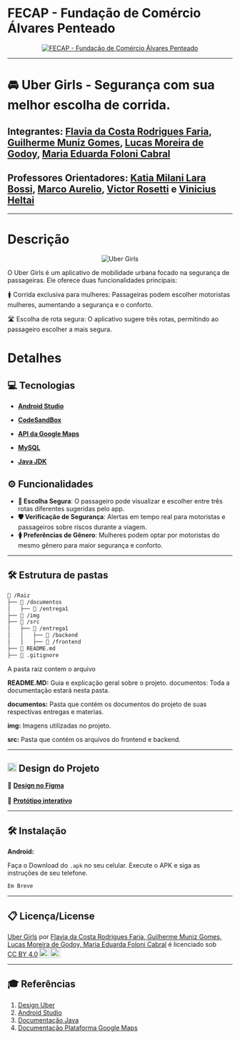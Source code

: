 # FECAP - Fundação de Comércio Álvares Penteado

<p align="center">
<a href= "https://www.fecap.br/"><img src="https://encrypted-tbn0.gstatic.com/images?q=tbn:ANd9GcRhZPrRa89Kma0ZZogxm0pi-tCn_TLKeHGVxywp-LXAFGR3B1DPouAJYHgKZGV0XTEf4AE&usqp=CAU" alt="FECAP - Fundação de Comércio Álvares Penteado" border="0"></a>
</p>

---

# 🚘 Uber Girls - Segurança com sua melhor escolha de corrida.


## Integrantes: [Flavia da Costa Rodrigues Faria](https://www.linkedin.com/in/flaviacostafaria), [Guilherme Muniz Gomes](https://www.linkedin.com/in/guimuniiz/), [Lucas Moreira de Godoy](https://www.linkedin.com/in/lucas-moreira-289671264/), [Maria Eduarda Foloni Cabral](https://www.linkedin.com/in/maria-eduarda-c-foloni/)

## Professores Orientadores: [Katia Milani Lara Bossi](https://www.linkedin.com/in/katia-bossi/), [Marco Aurelio](https://github.com/fecaphub/Portfolio/blob/main), [Victor Rosetti](https://www.linkedin.com/in/victorbarq/) e [Vinicius Heltai](https://www.linkedin.com/in/vheltai/)

---

# Descrição

<p align="center">
<img src="https://i.postimg.cc/sXPcDF8w/Logo.png" alt="Uber Girls" border="0">
</p>

O Uber Girls é um aplicativo de mobilidade urbana focado na segurança de passageiras. Ele oferece duas funcionalidades principais:

🚺 Corrida exclusiva para mulheres: Passageiras podem escolher motoristas mulheres, aumentando a segurança e o conforto.

🛣 Escolha de rota segura: O aplicativo sugere três rotas, permitindo ao passageiro escolher a mais segura.

# Detalhes

## 💻 Tecnologias 
- **[Android Studio](https://developer.android.com/studio)**

- **[CodeSandBox](https://codesandbox.io/)**

- **[API da Google Maps](https://developers.google.com/maps?hl=pt-br)**

- **[MySQL](https://dev.mysql.com/downloads/mysql/)**

- **[Java JDK](https://www.oracle.com/java/technologies/downloads/)**

## ⚙ Funcionalidades
- **🚦 Escolha Segura**: O passageiro pode visualizar e escolher entre três rotas diferentes sugeridas pelo app.  
- **🛡 Verificação de Segurança**: Alertas em tempo real para motoristas e passageiros sobre riscos durante a viagem.  
- **🚺 Preferências de Gênero**: Mulheres podem optar por motoristas do mesmo gênero para maior segurança e conforto.  


---

## 🛠 Estrutura de pastas

``` bash
📂 /Raiz
├── 📂 /documentos
│   ├── 📂 /entrega1
├── 📂 /img
├── 📂 /src
│   ├── 📂 /entrega1
│   │   ├── 📂 /backend
│   │   ├── 📂 /frontend
├── 📄 README.md
├── 📄 .gitignore

```

A pasta raiz contem o arquivo

<b>README.MD:</b> Guia e explicação geral sobre o projeto.
documentos: Toda a documentação estará nesta pasta.

<b>documentos:</b> Pasta que contém os documentos do projeto de suas respectivas entregas e materias.

<b>img:</b> Imagens utilizadas no projeto.

<b>src:</b> Pasta que contém os arquivos do frontend e backend.

---


## <img src="https://img.icons8.com/?size=100&id=zfHRZ6i1Wg0U&format=png&color=000000" width="20" height="20"/> Design do Projeto
🎨 **[Design no Figma](https://www.figma.com/design/hzCoeiC5YR5ghzuzy8skTm/PI-3-Semestre?node-id=2311-2&t=AF99o37PYMtSejxS-1)**
<br><br>
  📱 **[Protótipo interativo](https://www.figma.com/proto/hzCoeiC5YR5ghzuzy8skTm/PI-3-Semestre?node-id=2411-5852&p=f&t=QoW21cRM8hx4ncqZ-1&scaling=min-zoom&content-scaling=fixed&page-id=2311%3A2&starting-point-node-id=2411%3A5852)**

---

## 🛠 Instalação

<!-- <b>Android:</b>

Faça o download do `.apk` no seu celular.  
Execute o APK e siga as instruções do seu telefone.

```sh
👉 https://drive.google.com/file/d/1bkihqnxqIufaPpMa7MAgd4ur1ZwaNbFb/view?usp=sharing
```
-->

<b>Android:</b>

Faça o Download do `.apk` no seu celular.
Execute o APK e siga as instruções de seu telefone.

```sh
Em Breve
```

---


## 📋 Licença/License
<p xmlns:cc="http://creativecommons.org/ns#" xmlns:dct="http://purl.org/dc/terms/"><a property="dct:title" rel="cc:attributionURL" href="https://github.com/2025-1-NCC3/Projeto10">Uber Girls</a> por <a rel="cc:attributionURL dct:creator" property="cc:attributionName" href="https://www.linkedin.com/in/flaviacostafaria, https://www.linkedin.com/in/guimuniiz/, https://www.linkedin.com/in/lucas-moreira-289671264/, https://www.linkedin.com/in/maria-eduarda-c-foloni/">Flavia da Costa Rodrigues Faria, Guilherme Muniz Gomes, Lucas Moreira de Godoy, Maria Eduarda Foloni Cabral</a> é licenciado sob <a href="https://creativecommons.org/licenses/by/4.0/?ref=chooser-v1" target="_blank" rel="license noopener noreferrer" style="display:inline-block;">CC BY 4.0<img style="height:22px!important;margin-left:3px;vertical-align:text-bottom;" src="https://mirrors.creativecommons.org/presskit/icons/cc.svg?ref=chooser-v1" alt=""><img style="height:22px!important;margin-left:3px;vertical-align:text-bottom;" src="https://mirrors.creativecommons.org/presskit/icons/by.svg?ref=chooser-v1" alt=""></a></p>

---

## 🎓 Referências

1. [Design Uber](https://www.figma.com/community/file/805195278314519508/base-gallery)
2. [Android Studio](https://developer.android.com/develop?hl=pt-br)
3. [Documentação Java](https://docs.oracle.com/en/java/)
4. [Documentação Plataforma Google Maps](https://developers.google.com/maps/documentation?hl=pt-br)
